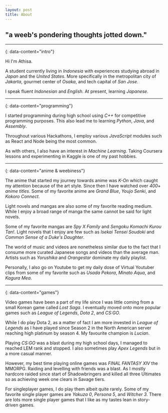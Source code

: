 ```yaml
---
layout: post
title: About
---
```


## "a weeb's pondering thoughts jotted down."

---
{: data-content="intro"}

Hi I'm Athisa.

A student currently living in *Indonesia* with experiences studying abroad in *Japan*
and the *United States*. More specifically in the metropolitan city of *Jakarta*, gourmet center of
*Osaka*, and tech capital of *San Jose*.

I speak fluent *Indonesian* and *English*. At present, learning *Japanese*.

---
{: data-content="programming"}

I started programming during high school using *C++* for competitive programming purposes.
This also lead me to learning *Python*, *Java*, and *Assembly*.

Throughout various Hackathons, I employ various *JavaScript* modules such as React and Node being the most common.

As with others, I also have an interest in *Machine Learning*. Taking Coursera lessons and experimenting
in Kaggle is one of my past hobbies.


---
{: data-content="anime & weebiness"}

The anime that started my journey towards anime was *K-On* which caught my attention because of the art style.
Since then I have watched over *400+ anime titles*. Some of my favorite anime are *Grand Blue*, *Youjo Senki*, and *Kokoro Connect*.

Light novels and mangas are also some of my favorite reading medium. While I enjoy a broad range of manga the same cannot be said for
light novels.

Some of my favorite mangas are *Spy X Family* and *Sengoku Komachi Kurou Tan!*. Light novels that I enjoy are few such as
*Isekai Tensei Soudoki* and *Common Sense of a Duke's Daughter*.

The world of music and videos are nonetheless similar due to the fact that I consume more curated Japanese songs
and videos than the average man. Artists such as *Yorushika* and *Orangestar* dominate my daily playlist.

Personally, I also go on Youtube to get my daily dose of Virtual Youtuber clips from some of my favorite such as
*Usada Pekora*, *Minato Aqua*, and *Kagura Mea*.

---
{: data-content="games"}

Video games have been a part of my life since I was little coming from a small Korean game called
*Lost Saga*. I eventually moved onto more popular games such as *League of Legends*, *Dota 2*, and *CS:GO*.

While I do play Dota 2, as a matter of fact I am more invested in *League of Legends* as I have played
since Season 2 in the North American server reaching high platinum by season 4. My favourite champion is *Lucian*.

Playing *CS:GO* was a blast during my high school days, I managed to reached LEM rank and stopped. I also sometimes play
*Apex Legends* but in a more casual manner.

However, my best time playing online games was *FINAL FANTASY XIV* the MMORPG. Raiding and levelling with friends
was a blast. As I mostly hardcore raided since start of Shadowbringers and killed all three Ultimates so as
achieving week one clears in Savage tiers.

For singleplayer games, I do play them albeit quite rarely. Some of my favorite single player games are *Yakuza 0*,
*Persona 5*, and *Witcher 3*. There are lots more single player games that I like as my tastes lean in story-driven
games.
